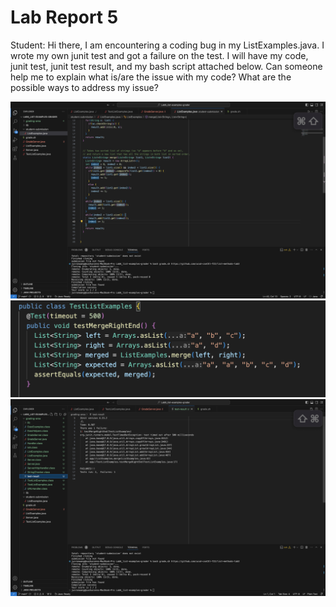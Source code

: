 Lab Report 5
============

Student: Hi there, I am encountering a coding bug in my ListExamples.java. I wrote my own junit test and got a failure on the test. I will have my code, junit test, junit test result, and my bash script attached below. Can someone help me to explain what is/are the issue with my code? What are the possible ways to address my issue?

![Image](Student_Code.png)
![Image](Tester.png)
![Image](Junit_Result.png)
